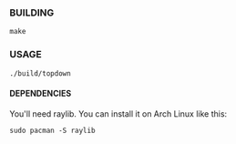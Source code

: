 ### BUILDING
```
make
```
### USAGE
```
./build/topdown
```
#### DEPENDENCIES
You'll need raylib.
You can install it on Arch Linux like this: 
```
sudo pacman -S raylib
```
